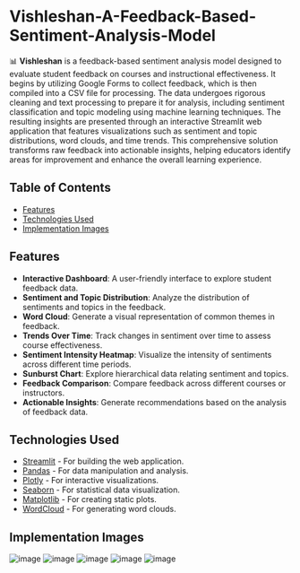 # Vishleshan-A-Feedback-Based-Sentiment-Analysis-Model


📊 **Vishleshan** is a feedback-based sentiment analysis model designed to evaluate student feedback on courses and instructional effectiveness. It begins by utilizing Google Forms to collect feedback, which is then compiled into a CSV file for processing. The data undergoes rigorous cleaning and text processing to prepare it for analysis, including sentiment classification and topic modeling using machine learning techniques. The resulting insights are presented through an interactive Streamlit web application that features visualizations such as sentiment and topic distributions, word clouds, and time trends. This comprehensive solution transforms raw feedback into actionable insights, helping educators identify areas for improvement and enhance the overall learning experience.

## Table of Contents
- [Features](#features)
- [Technologies Used](#technologies-used)
- [Implementation Images](#implemenataion)

## Features
- **Interactive Dashboard**: A user-friendly interface to explore student feedback data.
- **Sentiment and Topic Distribution**: Analyze the distribution of sentiments and topics in the feedback.
- **Word Cloud**: Generate a visual representation of common themes in feedback.
- **Trends Over Time**: Track changes in sentiment over time to assess course effectiveness.
- **Sentiment Intensity Heatmap**: Visualize the intensity of sentiments across different time periods.
- **Sunburst Chart**: Explore hierarchical data relating sentiment and topics.
- **Feedback Comparison**: Compare feedback across different courses or instructors.
- **Actionable Insights**: Generate recommendations based on the analysis of feedback data.

## Technologies Used
- [Streamlit](https://streamlit.io/) - For building the web application.
- [Pandas](https://pandas.pydata.org/) - For data manipulation and analysis.
- [Plotly](https://plotly.com/python/) - For interactive visualizations.
- [Seaborn](https://seaborn.pydata.org/) - For statistical data visualization.
- [Matplotlib](https://matplotlib.org/) - For creating static plots.
- [WordCloud](https://github.com/amueller/word_cloud) - For generating word clouds.
## Implementation Images
![image](https://github.com/user-attachments/assets/7641af88-3357-4f25-9620-6ec8217f2942)
![image](https://github.com/user-attachments/assets/ccbe9d83-c1dc-427d-bc76-b3a076b33e2b)
![image](https://github.com/user-attachments/assets/b2df0c98-20bd-4022-b499-bb09d8f48dcb)
![image](https://github.com/user-attachments/assets/e6bae940-fef3-44ba-86ce-61091db71918)
![image](https://github.com/user-attachments/assets/d3f01654-11bb-4908-84d1-b61079705013)




